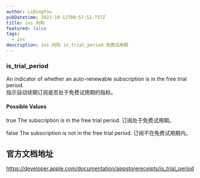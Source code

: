 ```yaml
---
author: LiQingYou
pubDatetime: 2023-10-12T00:57:52.737Z
title: ios 内购
featured: false
tags:
  - ios
description: ios 内购 is_trial_period 免费试用期
---
```

### is_trial_period
An indicator of whether an auto-renewable subscription is in the free trial period.<br/>
指示自动续期订阅是否处于免费试用期的指标。
#### Possible Values
true
The subscription is in the free trial period.
订阅处于免费试用期。

false
The subscription is not in the free trial period.
订阅不在免费试用期内。

## 官方文档地址
https://developer.apple.com/documentation/appstorereceipts/is_trial_period
